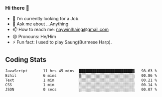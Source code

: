 ### Hi there 👋

- 🔭 I’m currently looking for a Job.
- 💬 Ask me about ...Anything
- 📫 How to reach me: naywinlhaing@gmail.com
- 😄 Pronouns: He/Him
- ⚡ Fun fact: I used to play Saung(Burmese Harp).


## Coding Stats
<!--START_SECTION:waka-->

```txt
JavaScript       11 hrs 45 mins  ████████████████████████▓   98.63 %
Ezhil            6 mins          ▒░░░░░░░░░░░░░░░░░░░░░░░░   00.86 %
Text             1 min           ░░░░░░░░░░░░░░░░░░░░░░░░░   00.21 %
CSS              1 min           ░░░░░░░░░░░░░░░░░░░░░░░░░   00.14 %
JSON             0 secs          ░░░░░░░░░░░░░░░░░░░░░░░░░   00.07 %
```

<!--END_SECTION:waka-->
